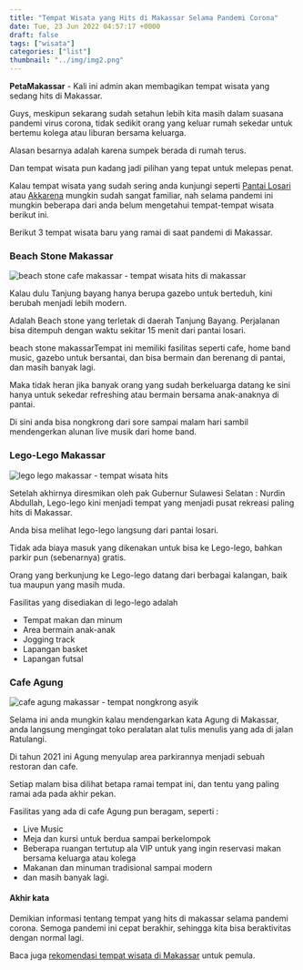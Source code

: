 ```yaml
---
title: "Tempat Wisata yang Hits di Makassar Selama Pandemi Corona"
date: Tue, 23 Jun 2022 04:57:17 +0000
draft: false
tags: ["wisata"]
categories: ["list"]
thumbnail: "../img/img2.png"
---
```


**PetaMakassar** - Kali ini admin akan membagikan tempat wisata yang sedang hits di Makassar.

Guys, meskipun sekarang sudah setahun lebih kita masih dalam suasana pandemi virus corona, tidak sedikit orang yang keluar rumah sekedar untuk bertemu kolega atau liburan bersama keluarga.

Alasan besarnya adalah karena sumpek berada di rumah terus.

Dan tempat wisata pun kadang jadi pilihan yang tepat untuk melepas penat.

Kalau tempat wisata yang sudah sering anda kunjungi seperti [Pantai Losari](https://petamakassar.com/menikmati-malam-minggu-di-losari/) atau [Akkarena](https://petamakassar.com/hunting-foto-di-akkarena-makassar/) mungkin sudah sangat familiar, nah selama pandemi ini mungkin beberapa dari anda belum mengetahui tempat-tempat wisata berikut ini.

Berikut 3 tempat wisata baru yang ramai di saat pandemi di Makassar.

### Beach Stone Makassar

![beach stone cafe makassar - tempat wisata hits di makassar](/uploads/beach-stone-makassar-2.png)

Kalau dulu Tanjung bayang hanya berupa gazebo untuk berteduh, kini berubah menjadi lebih modern.

Adalah Beach stone yang terletak di daerah Tanjung Bayang. Perjalanan bisa ditempuh dengan waktu sekitar 15 menit dari pantai losari.

beach stone makassarTempat ini memiliki fasilitas seperti cafe, home band music, gazebo untuk bersantai, dan bisa bermain dan berenang di pantai, dan masih banyak lagi.

Maka tidak heran jika banyak orang yang sudah berkeluarga datang ke sini hanya untuk sekedar refreshing atau bermain bersama anak-anaknya di pantai.

Di sini anda bisa nongkrong dari sore sampai malam hari sambil mendengerkan alunan live musik dari home band.

### Lego-Lego Makassar

![lego lego makassar - tempat wisata hits](/uploads/lego-lego-cpi-makassar.jpg)

Setelah akhirnya diresmikan oleh pak Gubernur Sulawesi Selatan : Nurdin Abdullah, Lego-lego kini menjadi tempat yang menjadi pusat rekreasi paling hits di Makassar.

Anda bisa melihat lego-lego langsung dari pantai losari.

Tidak ada biaya masuk yang dikenakan untuk bisa ke Lego-lego, bahkan parkir pun (sebenarnya) gratis.

Orang yang berkunjung ke Lego-lego datang dari berbagai kalangan, baik tua maupun yang masih muda.

Fasilitas yang disediakan di lego-lego adalah

- Tempat makan dan minum
- Area bermain anak-anak
- Jogging track
- Lapangan basket
- Lapangan futsal

### Cafe Agung

![cafe agung makassar - tempat nongkrong asyik](/uploads/cafe-agung-makassar-tempat-nongkrong.png)

Selama ini anda mungkin kalau mendengarkan kata Agung di Makassar, anda langsung mengingat toko peralatan alat tulis menulis yang ada di jalan Ratulangi.

Di tahun 2021 ini Agung menyulap area parkirannya menjadi sebuah restoran dan cafe.

Setiap malam bisa dilihat betapa ramai tempat ini, dan tentu yang paling ramai ada pada akhir pekan.

Fasilitas yang ada di cafe Agung pun beragam, seperti :

- Live Music
- Meja dan kursi untuk berdua sampai berkelompok
- Beberapa ruangan tertutup ala VIP untuk yang ingin reservasi makan bersama keluarga atau kolega
- Makanan dan minuman tradisional sampai modern
- dan masih banyak lagi.

#### Akhir kata

Demikian informasi tentang tempat yang hits di makassar selama pandemi corona. Semoga pandemi ini cepat berakhir, sehingga kita bisa beraktivitas dengan normal lagi.

Baca juga [rekomendasi tempat wisata di Makassar](https://petamakassar.com/rekomendasi-tempat-wisata-kota-makassar/) untuk pemula.
